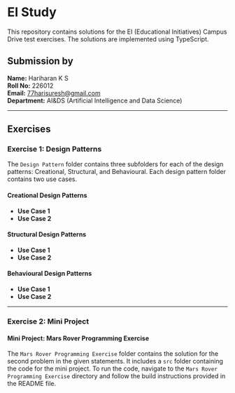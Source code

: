 # EI Study

This repository contains solutions for the EI (Educational Initiatives) Campus Drive test exercises. The solutions are implemented using TypeScript.

## Submission by

**Name:** Hariharan K S  
**Roll No:** 226012  
**Email:** 77harisuresh@gmail.com  
**Department:** AI&DS (Artificial Intelligence and Data Science)

---

## Exercises

### Exercise 1: Design Patterns

The `Design Pattern` folder contains three subfolders for each of the design patterns: Creational, Structural, and Behavioural. Each design pattern folder contains two use cases.

#### Creational Design Patterns
- **Use Case 1**
- **Use Case 2**

#### Structural Design Patterns
- **Use Case 1**
- **Use Case 2**

#### Behavioural Design Patterns
- **Use Case 1**
- **Use Case 2**

---

### Exercise 2: Mini Project

#### Mini Project: Mars Rover Programming Exercise

The `Mars Rover Programming Exercise` folder contains the solution for the second problem in the given statements. It includes a `src` folder containing the code for the mini project. To run the code, navigate to the `Mars Rover Programming Exercise` directory and follow the build instructions provided in the README file.

